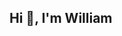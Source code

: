 ## Hi 👋, I'm William

<!--
**Bahuten/Bahuten** is a ✨ _special_ ✨ repository because its `README.md` (this file) appears on your GitHub profile.

Here are some ideas to get you started:

- 🔭 I’m currently working on ...
- 🌱 I’m currently learning ...
- 👯 I’m looking to collaborate on ...
- 🤔 I’m looking for help with ...
- 💬 Ask me about Java, JS, Python, Spring, Angular
- 📫 How to reach me: wcuthbert17@gmail.com
- 😄 Pronouns: ...
- ⚡ Fun fact: ...
-->
